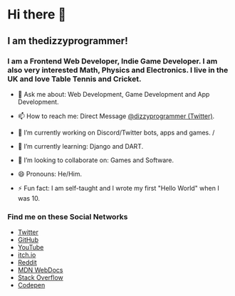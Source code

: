 # Hi there 👋

## I am thedizzyprogrammer!

### I am a Frontend Web Developer, Indie Game Developer. I am also very interested Math, Physics and Electronics. I live in the UK and love Table Tennis and Cricket.

- 💬 Ask me about: Web Development, Game Development and App Development.

- 📫 How to reach me: Direct Message [@dizzyprogrammer (Twitter)](https://twitter.com/dizzyprogrammer).

- 🔭 I’m currently working on Discord/Twitter bots, apps and games.
/
- 🌱 I’m currently learning: Django and DART.

- 👯 I’m looking to collaborate on: Games and Software.

- 😄 Pronouns: He/Him.

- ⚡ Fun fact: I am self-taught and I wrote my first "Hello World" when I was 10.


### Find me on these Social Networks  

- [Twitter](https://twitter.com/dizzyprogrammer)
- [GitHub](https://github.com/thedizzyprogrammer)
- [YouTube](https://www.youtube.com/channel/UCHwx7PqzzAZU0115KRG8X1A/)
- [itch.io](https://thedizzyprogrammer.itch.io)
- [Reddit](https://www.reddit.com/user/thed1zzyprogrammer)
- [MDN WebDocs](https://developer.mozilla.org/en-US/profiles/thedizzyprogrammer)
- [Stack Overflow](https://stackoverflow.com/users/13462085/thedizzyprogrammer)
- [Codepen](https://codepen.io/thedizzyprogrammer)




<!--
**thedizzyprogrammer/thedizzyprogrammer** is a ✨ _special_ ✨ repository because its `README.md` (this file) appears on your GitHub profile.

Here are some ideas to get you started:

- 🔭 I’m currently working on ...
- 🌱 I’m currently learning ...
- 👯 I’m looking to collaborate on ...
- 🤔 I’m looking for help with ...
- 💬 Ask me about ...
- 📫 How to reach me: ...
- 😄 Pronouns: ...
- ⚡ Fun fact: ...
-->

